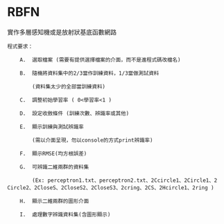 # RBFN
實作多層感知機或是放射狀基底函數網路

	程式要求：
    
        A.	選取檔案 (需要有提供選擇檔案的介面，而不是進程式碼改檔名)
        
        B.	隨機將資料集中的2/3當作訓練資料，1/3當做測試資料 
        
        	(資料集太少的全部當訓練資料)
        
        C.	調整初始學習率 ( 0<學習率<1 )
        
        D.	設定收斂條件 (訓練次數、辨識率或其他)
        
        E.	顯示訓練與測試辨識率 
        
        	(需以介面呈現，勿以console的方式print辨識率)
        
        F.	顯示RMSE(均方根誤差)
        
        G.	可辨識二維兩群的資料集
        
        	(Ex: perceptron1.txt、perceptron2.txt、2Ccircle1、2Circle1、2 Circle2、2CloseS、2CloseS2、2CloseS3、2cring、2CS、2Hcircle1、2ring )
        
        H.	顯示二維兩群的圖形介面
        
        I.	處理數字辨識資料集(含圖形顯示)

